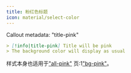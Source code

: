 ```yaml
---
title: 粉红色标题
icon: material/select-color
---
```


Callout metadata: "title-pink"

```md
> [!info|title-pink] Title will be pink
> The background color will display as usual
```

样式本身也适用于["all-pink"](../combined-styling/page-6.md)
页:1["bg-pink"](../bg-styling/page-6.md)。

